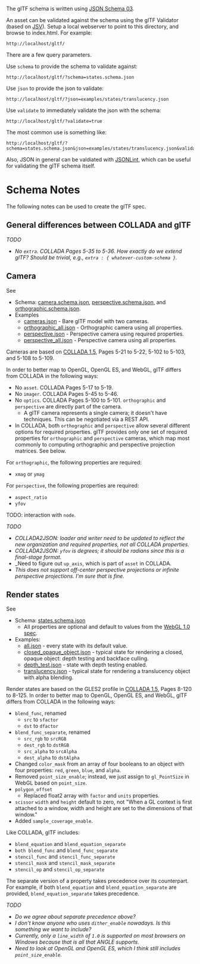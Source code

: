 The glTF schema is written using [JSON Schema 03](http://tools.ietf.org/html/draft-zyp-json-schema-03).

An asset can be validated against the schema using the glTF Validator (based on [JSV](https://github.com/garycourt/JSV)).  Setup a local webserver to point to this directory, and browse to index.html.  For example:
```
http://localhost/gltf/
```

There are a few query parameters.

Use `schema` to provide the schema to validate against:
```
http://localhost/gltf/?schema=states.schema.json
```

Use `json` to provide the json to validate:
```
http://localhost/gltf/?json=examples/states/translucency.json
```

Use `validate` to immediately validate the json with the schema:
```
http://localhost/gltf/?validate=true
```

The most common use is something like:
```
http://localhost/gltf/?schema=states.schema.json&json=examples/states/translucency.json&validate=true
```

Also, JSON in general can be valdiated with [JSONLint](http://jsonlint.com/), which can be useful for validating the glTF schema itself.

# Schema Notes

The following notes can be used to create the glTF spec.

## General differences between COLLADA and glTF

_TODO_
* _No `extra`.  COLLADA Pages 5-35 to 5-36.  How exactly do we extend glTF?  Should be trivial, e.g., `extra : { whatever-custom-schema }`._

## Camera

See
* Schema: [camera.schema.json](camera.schema.json), [perspective.schema.json](perspective.schema.json), and [orthographic.schema.json](orthographic.schema.json).
* Examples
   * [cameras.json](examples/glTF/cameras.json) - Bare glTF model with two cameras.
   * [orthographic_all.json](examples/camera/orthographic_all.json) - Orthographic camera using all properties.
   * [perspective.json](examples/camera/perspective.json) - Perspective camera using required properties.
   * [perspective_all.json](examples/camera/perspective_all.json) - Perspective camera using all properties.

Cameras are based on [COLLADA 1.5](http://www.khronos.org/files/collada_spec_1_5.pdf), Pages 5-21 to 5-22, 5-102 to 5-103, and 5-108 to 5-109.

In order to better map to OpenGL, OpenGL ES, and WebGL, glTF differs from COLLADA in the following ways:

* No `asset`.  COLLADA Pages 5-17 to 5-19.
* No `imager`.  COLLADA Pages 5-45 to 5-46.
* No `optics`.  COLLADA Pages 5-100 to 5-101.  `orthographic` and `perspective` are directly part of the camera.
   * A glTF camera represents a single camera; it doesn't have techniques.  This can be negotiated via a REST API.
* In COLLADA, both `orthographic` and `perspective` allow several different options for required properties.  glTF provides only one set of required properties for `orthographic` and `perspective` cameras, which map most commonly to computing orthographic and perspective projection matrices.  See below.

For `orthographic`, the following properties are required:
* `xmag` or `ymag`
   
For `perspective`, the following properties are required:
* `aspect_ratio`
* `yfov`

TODO: interaction with `node`.

_TODO_
* _COLLADA2JSON: loader and writer need to be updated to reflect the new organization and required properties, not all COLLADA properties._
* _COLLADA2JSON: `yfov` is degrees; it should be radians since this is a final-stage format._
* _Need to figure out `up_axis`, which is part of `asset` in COLLADA.
* _This does not support off-center perspective projections or infinite perspective projections.  I'm sure that is fine._

## Render states

See
* Schema: [states.schema.json](states.schema.json)
   * All properties are optional and default to values from the [WebGL 1.0 spec](https://www.khronos.org/registry/webgl/specs/1.0/).
* Examples:
   * [all.json](examples/states/all.json) - every state with its default value.
   * [closed_opaque_object.json](examples/states/closed_opaque_object.json) - typical state for rendering a closed, opaque object: depth testing and backface culling.
   * [depth_test.json](examples/states/depth_test.json) - state with depth testing enabled.
   * [translucency.json](examples/states/translucency.json) - typical state for rendering a translucency object with alpha blending.

Render states are based on the GLES2 profile in [COLLADA 1.5](http://www.khronos.org/files/collada_spec_1_5.pdf), Pages 8-120 to 8-125.  In order to better map to OpenGL, OpenGL ES, and WebGL, glTF differs from COLLADA in the following ways:

* `blend_func`, renamed
   * `src` to `sfactor`
   * `dst` to `dfactor`
* `blend_func_separate`, renamed
   * `src_rgb` to `srcRGB`
   * `dest_rgb` to `dstRGB`
   * `src_alpha` to `srcAlpha`
   * `dest_alpha` to `dstAlpha`
* Changed `color_mask` from an array of four booleans to an object with four properties: `red`, `green`, `blue`, and `alpha`.
* Removed `point_size_enable`; instead, we just assign to `gl_PointSize` in WebGL based on `point_size`.
* `polygon_offset`
   * Replaced float2 array with `factor` and `units` properties.
* `scissor` `width` and `height` default to zero, not "When a GL context is first attached to a window, width and height are set to the dimensions of that window."
* Added `sample_coverage_enable`.

Like COLLADA, glTF includes:
* `blend_equation` and `blend_equation_separate`
* `both blend_func` and `blend_func_separate`
* `stencil_func` and `stencil_func_separate`
* `stencil_mask` and `stencil_mask_separate`
* `stencil_op` and `stencil_op_separate`

The separate version of a property takes precedence over its counterpart.  For example, if both `blend_equation` and `blend_equation_separate` are provided, `blend_equation_separate` takes precedence.
   
_TODO_
   * _Do we agree about separate precedence above?_
   * _I don't know anyone who uses `dither_enable` nowadays.  Is this something we want to include?_
   * _Currently, only a `line_width` of `1.0` is supported on most browsers on Windows because that is all that ANGLE supports._
   * _Need to look at OpenGL and OpenGL ES, which I think still includes `point_size_enable`._
